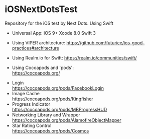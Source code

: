 # iOSNextDotsTest
Repository for the iOS test by Next Dots. Using Swift

- Universal App:
iOS 9+ Xcode 8.0 Swift 3

- Using VIPER architecture:
https://github.com/futurice/ios-good-practices#architecture

- Using Realm.io for Swift:
https://realm.io/communities/swift/

- Using Cocoapods and 'pods': <br/>
https://cocoapods.org/ <br />
* Login <br />
https://cocoapods.org/pods/FacebookLogin <br />
* Image Cache <br />
https://cocoapods.org/pods/Kingfisher <br />
* Progress Indicator <br />
https://cocoapods.org/pods/MBProgressHUD <br />
* Networking Library and Wrapper <br />
https://cocoapods.org/pods/AlamofireObjectMapper <br />
* Star Rating Control <br />
https://cocoapods.org/pods/Cosmos <br />

